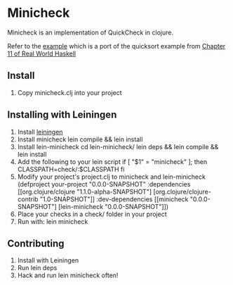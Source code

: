Minicheck
====

Minicheck is an implementation of QuickCheck in clojure.

Refer to the [example](http://github.com/wilkes/minicheck/blob/master/src/example.clj) which is a port of the quicksort example from [Chapter 11 of Real World Haskell](http://book.realworldhaskell.org/read/testing-and-quality-assurance.html)

Install
-------
1. Copy minicheck.clj into your project

Installing with Leiningen
----------
1. Install [leiningen](http://github.com/technomancy/leiningen)
1. Install minicheck
        lein compile && lein install
1. Install lein-minicheck
        cd lein-minicheck/
        lein deps && lein compile && lein install   
1. Add the following to your lein script
        if [ "$1" = "minicheck" ]; then
            CLASSPATH=check/:$CLASSPATH
        fi
1. Modify your project's project.clj to minicheck and lein-minicheck
        (defproject your-project "0.0.0-SNAPSHOT"
          :dependencies [[org.clojure/clojure "1.1.0-alpha-SNAPSHOT"]
                         [org.clojure/clojure-contrib "1.0-SNAPSHOT"]]
          :dev-dependencies [[minicheck "0.0.0-SNAPSHOT"]
                             [lein-minicheck "0.0.0-SNAPSHOT"]])
1. Place your checks in a check/ folder in your project
1. Run with:
        lein minicheck

Contributing
-----------
1. Install with Leiningen
2. Run
        lein deps
3. Hack and run lein minicheck often!